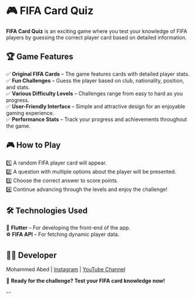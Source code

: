 
# 🎮 **FIFA Card Quiz**  

**FIFA Card Quiz** is an exciting game where you test your knowledge of FIFA players by guessing the correct player card based on detailed information.  

## 🏆 **Game Features**  
✅ **Original FIFA Cards** – The game features cards with detailed player stats.  
✅ **Fun Challenges** – Guess the player based on club, nationality, position, and stats.  
✅ **Various Difficulty Levels** – Challenges range from easy to hard as you progress.  
✅ **User-Friendly Interface** – Simple and attractive design for an enjoyable gaming experience.  
✅ **Performance Stats** – Track your progress and achievements throughout the game.  

## 🎮 **How to Play**  
1️⃣ A random FIFA player card will appear.  
2️⃣ A question with multiple options about the player will be presented.  
3️⃣ Choose the correct answer to score points.  
4️⃣ Continue advancing through the levels and enjoy the challenge!  

## 🛠 **Technologies Used**  
🚀 **Flutter** – For developing the front-end of the app.  
⚽ **FIFA API** – For fetching dynamic player data.  


## 👨‍💻 **Developer**  
Mohammed Abed | [Instagram](https://www.instagram.com/mohammed_abed7/) | [YouTube Channel](https://www.youtube.com/@Mohammed3bed)  

🚀 **Ready for the challenge? Test your FIFA card knowledge now!**  

--